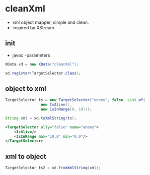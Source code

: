 # cleanXml

- xml object mapper, simple and clean.
- inspired by XStream.

## init 
- javac -parameters

```java
XData xd = new XData("cleanXml");

xd.register(TargetSelector.class);
```

## object to xml

```java
TargetSelector ts = new TargetSelector("enemy", false, List.of(
                new IsAlive(),
                new IsInRange(0, 10)));

String xml = xd.toXmlString(ts);
```

```xml
<TargetSelector ally="false" name="enemy">
    <IsAlive/>
    <IsInRange max="10.0" min="0.0"/>
</TargetSelector>
```

## xml to object

```java
TargetSelector ts2 = xd.fromXmlString(xml);
```